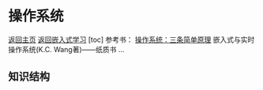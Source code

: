 # 操作系统
[返回主页](../../research-study/readme.md)
[返回嵌入式学习](https://github.com/Xiangjiajia-new/StudyNotes/tree/main)
[toc]
参考书：
[操作系统：三条简单原理](https://github.com/remzi-arpacidusseau/ostep-translations/tree/master/chinese)
嵌入式与实时操作系统(K.C. Wang著)——纸质书
...
## 知识结构
